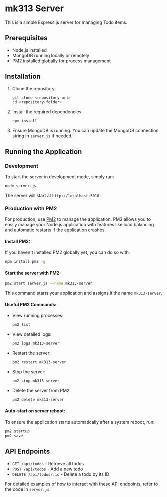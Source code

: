 
# mk313 Server

This is a simple Express.js server for managing Todo items.

## Prerequisites

- Node.js installed
- MongoDB running locally or remotely
- PM2 installed globally for process management

## Installation

1. Clone the repository:
   ```bash
   git clone <repository-url>
   cd <repository-folder>
   ```

2. Install the required dependencies:
   ```bash
   npm install
   ```

3. Ensure MongoDB is running. You can update the MongoDB connection string in `server.js` if needed.

## Running the Application

### Development

To start the server in development mode, simply run:
```bash
node server.js
```

The server will start at `http://localhost:3010`.

### Production with PM2

For production, use [PM2](https://pm2.keymetrics.io/) to manage the application. PM2 allows you to easily manage your Node.js application with features like load balancing and automatic restarts if the application crashes.

#### Install PM2:
If you haven't installed PM2 globally yet, you can do so with:
```bash
npm install pm2 -g
```

#### Start the server with PM2:
```bash
pm2 start server.js --name mk313-server
```

This command starts your application and assigns it the name `mk313-server`.

#### Useful PM2 Commands:
- View running processes:
  ```bash
  pm2 list
  ```
- View detailed logs:
  ```bash
  pm2 logs mk313-server
  ```
- Restart the server:
  ```bash
  pm2 restart mk313-server
  ```
- Stop the server:
  ```bash
  pm2 stop mk313-server
  ```
- Delete the server from PM2:
  ```bash
  pm2 delete mk313-server
  ```

#### Auto-start on server reboot:
To ensure the application starts automatically after a system reboot, run:
```bash
pm2 startup
pm2 save
```

## API Endpoints

- `GET /api/todos` - Retrieve all todos
- `POST /api/todos` - Add a new todo
- `DELETE /api/todos/:id` - Delete a todo by its ID

For detailed examples of how to interact with these API endpoints, refer to the code in `server.js`.
